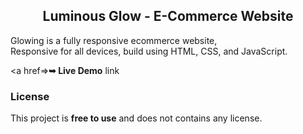 
  <h2 align="center">Luminous Glow - E-Commerce Website</h2>

  Glowing is a fully responsive ecommerce website, <br />Responsive for all devices, build using HTML, CSS, and JavaScript.

  <a href=><strong>➥ Live Demo</strong></a> link

</div>


### License

This project is **free to use** and does not contains any license.
